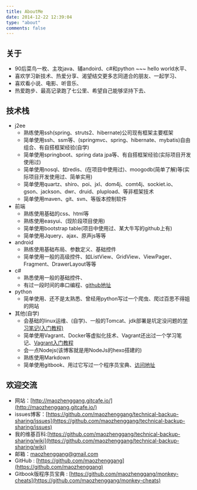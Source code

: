 ```yaml
---
title: AboutMe
date: 2014-12-22 12:39:04
type: "about"
comments: false
---
```


## 关于

* 90后菜鸟一枚、主攻java、辅andoird、c#和python ~~~ hello world水平、
* 喜欢学习新技术、热爱分享、渴望结交更多志同道合的朋友、一起学习、
* 喜欢看小说、电影、听音乐、
* 热爱跑步、最高记录跑了七公里、希望自己能够坚持下去、

## 技术栈

* j2ee
	* 熟练使用ssh(spring、struts2、hibernate)公司现有框架主要框架
	* 简单使用ssh、ssm等、(springmvc、spring、hibernate、mybatis)自由组合、有自搭框架经验(自学)
	* 简单使用springboot、spring data jpa等、有自搭框架经验(实际项目开发使用过)
	* 简单使用nosql、如redis、(在项目中使用过)、moogodb(简单了解)等(实际项目开发使用过、简单实用)
	* 简单使用quartz、shiro、poi、jxl、dom4j、comt4j、sockiet.io、gson、jackson、dwr、druid、plupload、等非框架技术
	* 简单使用maven、git、svn、等版本控制软件
* 前端
	* 熟练使用基础的css、html等
	* 熟练使用easyui、(现阶段项目使用)
	* 简单使用bootstrap table(项目中使用过、某大牛写的github上有)
	* 简单使用Jquery、ajax、原声js等等
* android
	* 熟练使用基础布局、参数定义、基础控件
	* 简单使用一般的高级控件、如ListView、GridView、ViewPager、Fragment、DrawerLayout等等
* c#
	* 熟悉使用一般的基础控件、
	* 有过一段时间的串口编程、[github地址](https://github.com/maozhenggang/comport-debuger)
* python
	* 简单使用、还不是太熟悉、曾经用python写过一个爬虫、爬过百思不得姐的网站
* 其他(自学)
	* 会基础的linux运维、(自学)、一般的Tomcat、jdk部署是坑定没问题的[学习笔记(入门教程)](http://maozhenggang.gitcafe.io/tags/linux/)
	* 简单使用Vagrant、Docker等虚拟化技术、Vagrant还出过一个学习笔记、[Vagrant入门教程](http://maozhenggang.gitcafe.io/tags/vagrant/)
	* 会一点Nodejs(该博客就是用NodeJs的hexo搭建的)
	* 熟练使用Markdown
	* 简单使用gitbook、用过它写过一个程序员宝典、[访问地址](https://github.com/maozhenggang/monkey-cheats)
## 欢迎交流

* 网站：[http://maozhenggang.gitcafe.io/](http://maozhenggang.gitcafe.io/)
* issues博客：[https://github.com/maozhenggang/technical-backup-sharing/issues](https://github.com/maozhenggang/technical-backup-sharing/issues)
* 我的维基百科:[https://github.com/maozhenggang/technical-backup-sharing/wiki](https://github.com/maozhenggang/technical-backup-sharing/wiki)
* 邮箱：[maozhenggang@gmail.com](maozhenggang@gmail.com)
* GitHub : [https://github.com/maozhenggang](https://github.com/maozhenggang)
* Gitbook版程序员宝典 : [https://github.com/maozhenggang/monkey-cheats](https://github.com/maozhenggang/monkey-cheats)



